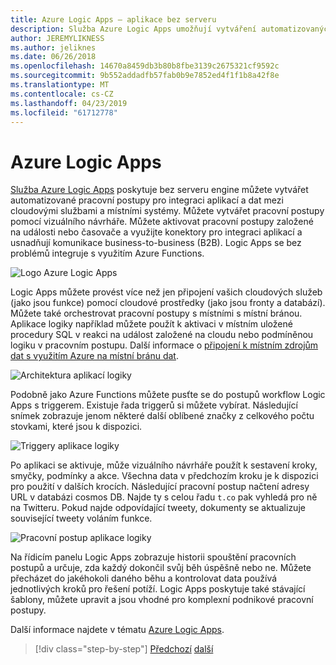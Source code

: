 ```yaml
---
title: Azure Logic Apps – aplikace bez serveru
description: Služba Azure Logic Apps umožňují vytváření automatizovaných škálovatelných pracovních postupů, které integrují aplikace a služby a v místních systémech dat napříč cloudem.
author: JEREMYLIKNESS
ms.author: jeliknes
ms.date: 06/26/2018
ms.openlocfilehash: 14670a8459db3b80b8fbe3139c2675321cf9592c
ms.sourcegitcommit: 9b552addadfb57fab0b9e7852ed4f1f1b8a42f8e
ms.translationtype: MT
ms.contentlocale: cs-CZ
ms.lasthandoff: 04/23/2019
ms.locfileid: "61712778"
---
```

# <a name="azure-logic-apps"></a>Azure Logic Apps

[Služba Azure Logic Apps](https://docs.microsoft.com/azure/logic-apps) poskytuje bez serveru engine můžete vytvářet automatizované pracovní postupy pro integraci aplikací a dat mezi cloudovými službami a místními systémy. Můžete vytvářet pracovní postupy pomocí vizuálního návrháře. Můžete aktivovat pracovní postupy založené na události nebo časovače a využijte konektory pro integraci aplikací a usnadňují komunikace business-to-business (B2B). Logic Apps se bez problémů integruje s využitím Azure Functions.

![Logo Azure Logic Apps](./media/logic-apps-logo.png)

Logic Apps můžete provést více než jen připojení vašich cloudových služeb (jako jsou funkce) pomocí cloudové prostředky (jako jsou fronty a databází). Můžete také orchestrovat pracovní postupy s místními s místní bránou. Aplikace logiky například můžete použít k aktivaci v místním uložené procedury SQL v reakci na událost založené na cloudu nebo podmíněnou logiku v pracovním postupu. Další informace o [připojení k místním zdrojům dat s využitím Azure na místní bránu dat](https://docs.microsoft.com/azure/analysis-services/analysis-services-gateway).

![Architektura aplikací logiky](./media/logic-apps-architecture.png)

Podobně jako Azure Functions můžete pusťte se do postupů workflow Logic Apps s triggerem. Existuje řada triggerů si můžete vybírat. Následující snímek zobrazuje jenom některé další oblíbené značky z celkového počtu stovkami, které jsou k dispozici.

![Triggery aplikace logiky](./media/logic-app-triggers.png)

Po aplikaci se aktivuje, může vizuálního návrháře použít k sestavení kroky, smyčky, podmínky a akce. Všechna data v předchozím kroku je k dispozici pro použití v dalších krocích. Následující pracovní postup načtení adresy URL v databázi cosmos DB. Najde ty s celou řadu `t.co` pak vyhledá pro ně na Twitteru. Pokud najde odpovídající tweety, dokumenty se aktualizuje související tweety voláním funkce.

![Pracovní postup aplikace logiky](./media/logic-app-workflow.png)

Na řídicím panelu Logic Apps zobrazuje historii spouštění pracovních postupů a určuje, zda každý dokončil svůj běh úspěšně nebo ne. Můžete přecházet do jakéhokoli daného běhu a kontrolovat data používá jednotlivých kroků pro řešení potíží. Logic Apps poskytuje také stávající šablony, můžete upravit a jsou vhodné pro komplexní podnikové pracovní postupy.

Další informace najdete v tématu [Azure Logic Apps](https://docs.microsoft.com/azure/logic-apps).

>[!div class="step-by-step"]
>[Předchozí](application-insights.md)
>[další](event-grid.md)
